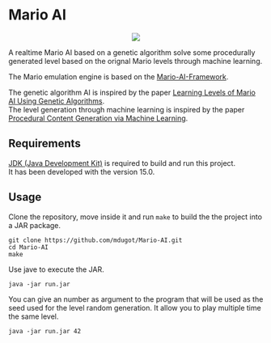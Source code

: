 # Mario AI


<p align="center">
  <img src="https://github.com/mdugot/Mario-AI/blob/master/mario.gif" />
</p>


A realtime Mario AI based on a genetic algorithm solve some procedurally generated level based on the orignal Mario levels through machine learning. 

The Mario emulation engine is based on the [Mario-AI-Framework](https://github.com/amidos2006/Mario-AI-Framework).

The genetic algorithm AI is inspired by the paper [Learning Levels of Mario AI Using Genetic Algorithms](https://core.ac.uk/download/pdf/44310211.pdf). </br>
The level generation through machine learning is inspired by the paper [Procedural Content Generation via Machine Learning](https://arxiv.org/abs/1702.00539).

## Requirements

[JDK (Java Development Kit)](https://jdk.java.net/15/)  is required to build and run this project. </br>
It has been developed with the version 15.0.

## Usage

Clone the repository, move inside it and run `make` to build the the project into a JAR package.

```
git clone https://github.com/mdugot/Mario-AI.git
cd Mario-AI
make
```
Use jave to execute the JAR.

```
java -jar run.jar
```

You can give an number as argument to the program that will be used as the seed used for the level random generation.
It allow you to play multiple time the same level.

```
java -jar run.jar 42
```
